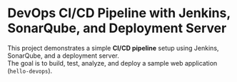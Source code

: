 # DevOps CI/CD Pipeline with Jenkins, SonarQube, and Deployment Server

This project demonstrates a simple **CI/CD pipeline** setup using Jenkins, SonarQube, and a deployment server.  
The goal is to build, test, analyze, and deploy a sample web application (`hello-devops`).
